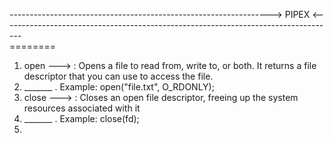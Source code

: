 -----------------------------------------------------------------> PIPEX <-----------------------------------------------------------------------------------                                                    
                                                                  ========

1. open ---> : Opens a file to read from, write to, or both. It returns a file descriptor that you can use to access the file.
2. _______ . Example: open("file.txt", O_RDONLY);
3. close ---> : Closes an open file descriptor, freeing up the system resources associated with it
4. _______ . Example: close(fd);
5. 
